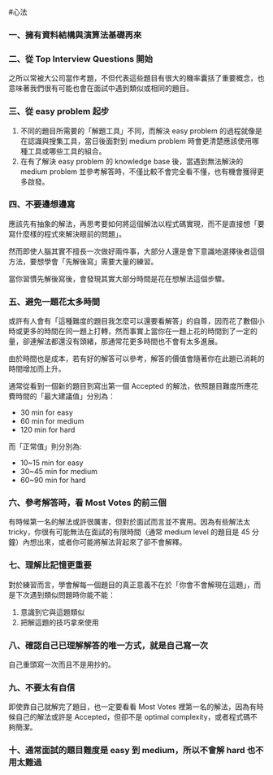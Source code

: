 #心法

### 一、擁有資料結構與演算法基礎再來

### 二、從 Top Interview Questions 開始

之所以常被大公司當作考題，不但代表這些題目有很大的機率囊括了重要概念，也意味著我們很有可能也會在面試中遇到類似或相同的題目。

### 三、從 easy problem 起步

1. 不同的題目所需要的「解題工具」不同，而解決 easy problem 的過程就像是在認識與搜集工具，當日後面對到 medium problem 時會更清楚應該使用哪種工具或哪些工具的組合。
2. 在有了解決 easy problem 的 knowledge base 後，當遇到無法解決的 medium problem 並參考解答時，不僅比較不會完全看不懂，也有機會獲得更多啟發。

### 四、不要邊想邊寫

應該先有抽象的解法，再思考要如何將這個解法以程式碼實現，而不是直接想「要寫什麼樣的程式來解決眼前的問題」。

然而即使人腦其實不擅長一次做好兩件事，大部分人還是會下意識地選擇後者這個方法，要想學會「先解後寫」需要大量的練習。

當你習慣先解後寫後，會發現其實大部分時間是花在想解法這個步驟。

### 五、避免一題花太多時間

或許有人會有「這種難度的題目我怎麼可以還要看解答」的自尊，因而花了數個小時或更多的時間在同一題上打轉，然而事實上當你在一題上花的時間到了一定的量，卻連解法都還沒有頭緒，那通常花更多時間也不會有太多進展。

由於時間也是成本，若有好的解答可以參考，解答的價值會隨著你在此題已消耗的時間增加而上升。

通常從看到一個新的題目到寫出第一個 Accepted 的解法，依照題目難度所應花費時間的「最大建議值」分別為：

* 30 min for easy
* 60 min for medium
* 120 min for hard

而「正常值」則分別為:

* 10~15 min for easy
* 30~45 min for medium
* 60~90 min for hard

### 六、參考解答時，看 Most Votes 的前三個

有時候第一名的解法或許很厲害，但對於面試而言並不實用。因為有些解法太 tricky，你很有可能無法在面試的有限時間（通常 medium level 的題目是 45 分鐘）內想出來，或者你可能將解法背起來了卻不會解釋。

### 七、理解比記憶更重要

對於練習而言，學會解每一個題目的真正意義不在於「你會不會解現在這題」，而是下次遇到類似問題時你能不能：

1. 意識到它與這題類似
2. 把解這題的技巧拿來使用

### 八、確認自己已理解解答的唯一方式，就是自己寫一次

自己重頭寫一次而且不是用抄的。

### 九、不要太有自信

即使靠自己就解完了題目，也一定要看看 Most Votes 裡第一名的解法，因為有時候自己的解法或許是 Accepted，但卻不是 optimal complexity，或者程式碼不夠簡潔。

### 十、通常面試的題目難度是 easy 到 medium，所以不會解 hard 也不用太難過
